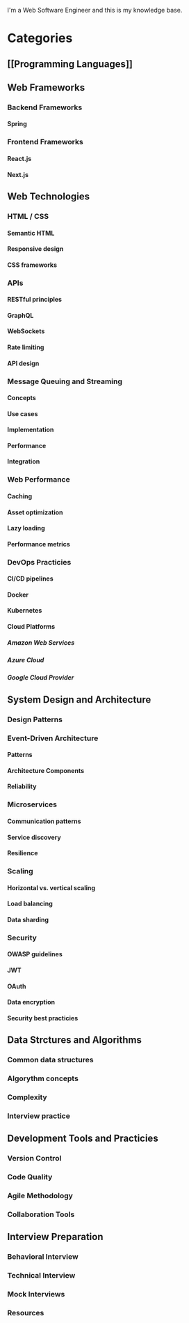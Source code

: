 I'm a Web Software Engineer and this is my knowledge base.

# Categories
## [[Programming Languages]]
## Web Frameworks
### Backend Frameworks
#### Spring
### Frontend Frameworks
#### React.js
#### Next.js
## Web Technologies
### HTML / CSS
#### Semantic HTML
#### Responsive design
#### CSS frameworks
### APIs
#### RESTful principles
#### GraphQL
#### WebSockets
#### Rate limiting
#### API design
### Message Queuing and Streaming
#### Concepts
#### Use cases
#### Implementation
#### Performance
#### Integration
### Web Performance
#### Caching
#### Asset optimization
#### Lazy loading
#### Performance metrics
### DevOps Practicies
#### CI/CD pipelines
#### Docker
#### Kubernetes
#### Cloud Platforms
##### Amazon Web Services
##### Azure Cloud
##### Google Cloud Provider
## System Design and Architecture
### Design Patterns
### Event-Driven Architecture
#### Patterns
#### Architecture Components
#### Reliability
### Microservices
#### Communication patterns
#### Service discovery
#### Resilience
### Scaling
#### Horizontal vs. vertical scaling
#### Load balancing
#### Data sharding
### Security
#### OWASP guidelines
#### JWT
#### OAuth
#### Data encryption
#### Security best practicies
## Data Strctures and Algorithms
### Common data structures
### Algorythm concepts
### Complexity
### Interview practice
## Development Tools and Practicies
### Version Control
### Code Quality
### Agile Methodology
### Collaboration Tools
## Interview Preparation
### Behavioral Interview
### Technical Interview
### Mock Interviews
### Resources


